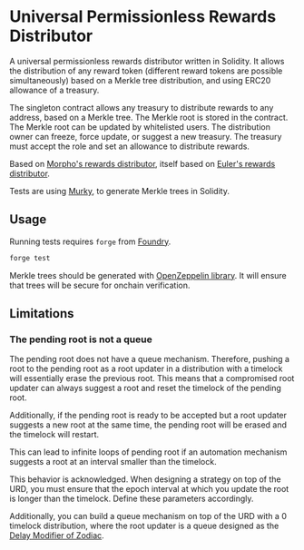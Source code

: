# Universal Permissionless Rewards Distributor

A universal permissionless rewards distributor written in Solidity.
It allows the distribution of any reward token (different reward tokens are possible simultaneously) based on a Merkle tree distribution, and using ERC20 allowance of a treasury.

The singleton contract allows any treasury to distribute rewards to any address, based on a Merkle tree.
The Merkle root is stored in the contract.
The Merkle root can be updated by whitelisted users.
The distribution owner can freeze, force update, or suggest a new treasury.
The treasury must accept the role and set an allowance to distribute rewards.

Based on [Morpho's rewards distributor](https://github.com/morpho-dao/morpho-v1/blob/main/src/common/rewards-distribution/RewardsDistributor.sol), itself based on [Euler's rewards distributor](https://github.com/euler-xyz/euler-contracts/blob/master/contracts/mining/EulDistributor.sol).

Tests are using [Murky](https://github.com/dmfxyz/murky), to generate Merkle trees in Solidity.

## Usage

Running tests requires `forge` from [Foundry](https://book.getfoundry.sh/getting-started/installation).
```bash
forge test
```

Merkle trees should be generated with [OpenZeppelin library](https://github.com/OpenZeppelin/merkle-tree).
It will ensure that trees will be secure for onchain verification.


## Limitations

### The pending root is not a queue

The pending root does not have a queue mechanism.
Therefore, pushing a root to the pending root as a root updater in a distribution with a timelock will essentially erase the previous root.
This means that a compromised root updater can always suggest a root and reset the timelock of the pending root.

Additionally, if the pending root is ready to be accepted but a root updater suggests a new root at the same time, the pending root will be erased and the timelock will restart.

This can lead to infinite loops of pending root if an automation mechanism suggests a root at an interval smaller than the timelock.

This behavior is acknowledged.
When designing a strategy on top of the URD, you must ensure that the epoch interval at which you update the root is longer than the timelock.
Define these parameters accordingly.

Additionally, you can build a queue mechanism on top of the URD with a 0 timelock distribution, where the root updater is a queue designed as the [Delay Modifier of Zodiac](https://github.com/gnosis/zodiac-modifier-delay/blob/36f56fd2e7a4aeb128971c5567fb8dffb6c6a21b/contracts/Delay.sol).

